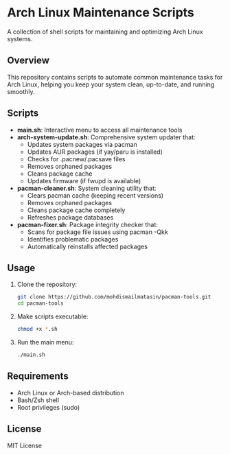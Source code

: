 # Arch Linux Maintenance Scripts

A collection of shell scripts for maintaining and optimizing Arch Linux systems.

## Overview

This repository contains scripts to automate common maintenance tasks for Arch Linux, helping you keep your system clean, up-to-date, and running smoothly.

## Scripts

- **main.sh**: Interactive menu to access all maintenance tools
- **arch-system-update.sh**: Comprehensive system updater that:
  - Updates system packages via pacman
  - Updates AUR packages (if yay/paru is installed)
  - Checks for .pacnew/.pacsave files
  - Removes orphaned packages
  - Cleans package cache
  - Updates firmware (if fwupd is available)
- **pacman-cleaner.sh**: System cleaning utility that:
  - Clears pacman cache (keeping recent versions)
  - Removes orphaned packages
  - Cleans package cache completely
  - Refreshes package databases
- **pacman-fixer.sh**: Package integrity checker that:
  - Scans for package file issues using pacman -Qkk
  - Identifies problematic packages
  - Automatically reinstalls affected packages

## Usage

1. Clone the repository:

   ```bash
   git clone https://github.com/mohdismailmatasin/pacman-tools.git
   cd pacman-tools
   ```

2. Make scripts executable:

   ```bash
   chmod +x *.sh
   ```

3. Run the main menu:

   ```bash
   ./main.sh
   ```

## Requirements

- Arch Linux or Arch-based distribution
- Bash/Zsh shell
- Root privileges (sudo)

## License

MIT License